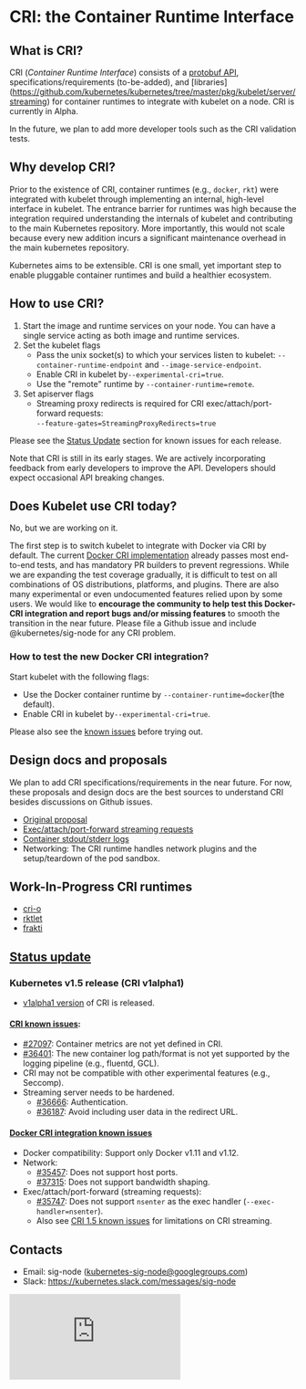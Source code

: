# CRI: the Container Runtime Interface

## What is CRI?

CRI (_Container Runtime Interface_) consists of a
[protobuf API](https://github.com/kubernetes/kubernetes/blob/master/pkg/kubelet/apis/cri/v1alpha1/runtime/api.proto),
specifications/requirements (to-be-added),
and [libraries] (https://github.com/kubernetes/kubernetes/tree/master/pkg/kubelet/server/streaming)
for container runtimes to integrate with kubelet on a node. CRI is currently in Alpha.

In the future, we plan to add more developer tools such as the CRI validation
tests.

## Why develop CRI?

Prior to the existence of CRI, container runtimes (e.g., `docker`, `rkt`) were
integrated with kubelet through implementing an internal, high-level interface
in kubelet. The entrance barrier for runtimes was high because the integration
required understanding the internals of kubelet and contributing to the main
Kubernetes repository. More importantly, this would not scale because every new
addition incurs a significant maintenance overhead in the main kubernetes
repository.

Kubernetes aims to be extensible. CRI is one small, yet important step to enable
pluggable container runtimes and build a healthier ecosystem.

## How to use CRI?

1. Start the image and runtime services on your node. You can have a single
   service acting as both image and runtime services.
2. Set the kubelet flags
   - Pass the unix socket(s) to which your services listen to kubelet:
     `--container-runtime-endpoint` and `--image-service-endpoint`.
   - Enable CRI in kubelet by`--experimental-cri=true`.
   - Use the "remote" runtime by `--container-runtime=remote`.
3. Set apiserver flags
   - Streaming proxy redirects is required for CRI exec/attach/port-forward requests:<br>
     `--feature-gates=StreamingProxyRedirects=true`

Please see the [Status Update](#status-update) section for known issues for
each release.

Note that CRI is still in its early stages. We are actively incorporating
feedback from early developers to improve the API. Developers should expect
occasional API breaking changes.

## Does Kubelet use CRI today?

No, but we are working on it.

The first step is to switch kubelet to integrate with Docker via CRI by
default. The current [Docker CRI implementation](https://github.com/kubernetes/kubernetes/blob/release-1.5/pkg/kubelet/dockershim)
already passes most end-to-end tests, and has mandatory PR builders to prevent
regressions. While we are expanding the test coverage gradually, it is
difficult to test on all combinations of OS distributions, platforms, and
plugins. There are also many experimental or even undocumented features relied
upon by some users. We would like to **encourage the community to help test
this Docker-CRI integration and report bugs and/or missing features** to
smooth the transition in the near future. Please file a Github issue and
include @kubernetes/sig-node for any CRI problem.

### How to test the new Docker CRI integration?

Start kubelet with the following flags:
  - Use the Docker container runtime by `--container-runtime=docker`(the default).
  - Enable CRI in kubelet by`--experimental-cri=true`.

Please also see the [known issues](#docker-cri-1.5-known-issues) before trying
out.

## Design docs and proposals

We plan to add CRI specifications/requirements in the near future. For now,
these proposals and design docs are the best sources to understand CRI
besides discussions on Github issues.

  - [Original proposal](https://github.com/kubernetes/kubernetes/blob/release-1.5/docs/proposals/container-runtime-interface-v1.md)
  - [Exec/attach/port-forward streaming requests](https://docs.google.com/document/d/1OE_QoInPlVCK9rMAx9aybRmgFiVjHpJCHI9LrfdNM_s/edit?usp=sharing)
  - [Container stdout/stderr logs](https://github.com/kubernetes/kubernetes/blob/release-1.5/docs/proposals/kubelet-cri-logging.md)
  - Networking: The CRI runtime handles network plugins and the
    setup/teardown of the pod sandbox.

## Work-In-Progress CRI runtimes

 - [cri-o](https://github.com/kubernetes-incubator/cri-o)
 - [rktlet](https://github.com/kubernetes-incubator/rktlet)
 - [frakti](https://github.com/kubernetes/frakti)

## [Status update](#status-update)

### Kubernetes v1.5 release (CRI v1alpha1)

  - [v1alpha1 version](https://github.com/kubernetes/kubernetes/blob/release-1.5/pkg/kubelet/api/v1alpha1/runtime/api.proto) of CRI is released.

#### [CRI known issues](#cri-1.5-known-issues):

  - [#27097](https://github.com/kubernetes/kubernetes/issues/27097): Container
    metrics are not yet defined in CRI.
  - [#36401](https://github.com/kubernetes/kubernetes/issues/36401): The new
     container log path/format is not yet supported by the logging pipeline
    (e.g., fluentd, GCL).
  - CRI may not be compatible with other experimental features (e.g., Seccomp).
  - Streaming server needs to be hardened.
     - [#36666](https://github.com/kubernetes/kubernetes/issues/36666):
       Authentication.
     - [#36187](https://github.com/kubernetes/kubernetes/issues/36187): Avoid
       including user data in the redirect URL.

#### [Docker CRI integration known issues](#docker-cri-1.5-known-issues)

  - Docker compatibility: Support only Docker v1.11 and v1.12.
  - Network:
     - [#35457](https://github.com/kubernetes/kubernetes/issues/35457): Does
       not support host ports.
     - [#37315](https://github.com/kubernetes/kubernetes/issues/37315): Does
       not support bandwidth shaping.
  - Exec/attach/port-forward (streaming requests):
     - [#35747](https://github.com/kubernetes/kubernetes/issues/35747): Does
       not support `nsenter` as the exec handler (`--exec-handler=nsenter`).
     - Also see [CRI 1.5 known issues](#cri-1.5-known-issues) for limitations
       on CRI streaming.

## Contacts

  - Email: sig-node (kubernetes-sig-node@googlegroups.com)
  - Slack: https://kubernetes.slack.com/messages/sig-node


<!-- BEGIN MUNGE: GENERATED_ANALYTICS -->
[![Analytics](https://kubernetes-site.appspot.com/UA-36037335-10/GitHub/docs/devel/container-runtime-interface.md?pixel)]()
<!-- END MUNGE: GENERATED_ANALYTICS -->
